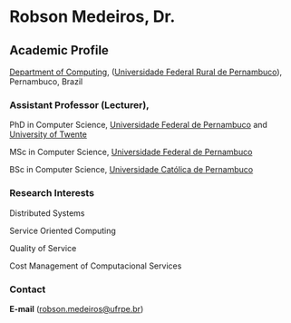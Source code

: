 # Robson Medeiros, Dr.

## Academic Profile

[Department of Computing](http://dc.ufrpe.br), ([Universidade Federal Rural de Pernambuco](http://www.ufrpe.br)), Pernambuco, Brazil 



### Assistant Professor (Lecturer), 




PhD in Computer Science, [Universidade Federal de Pernambuco](http://ufpe.br) and [University of Twente](https://www.utwente.nl/)

MSc in Computer Science, [Universidade Federal de Pernambuco](http://ufpe.br)

BSc in Computer Science, [Universidade Católica de Pernambuco](https://portal.unicap.br/)



### Research Interests

Distributed Systems

Service Oriented Computing

Quality of Service

Cost Management of Computacional Services




### Contact
**E-mail** ([robson.medeiros@ufrpe.br](mailto:robson.medeiros@ufrpe.br))
